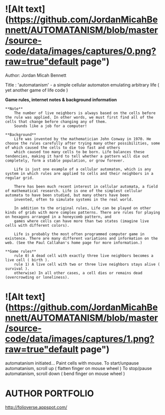 ![Alt text](https://github.com/JordanMicahBennett/AUTOMATANISM/blob/master/source-code/data/images/captures/0.png?raw=true"default page")
============================================


Author: Jordan Micah Bennett

Title  : 'automatanism' - a simple cellular automaton emulating arbitrary life ( yet another game of life code )

**Game rules, internet notes & background information**

	**Note** 
		The number of live neighbors is always based on the cells before the rule was applied. In other words, we must first find all of the cells that change before changing any of them. 
		Sounds like a job for a computer!

	**Background**
		Life was invented by the mathematician John Conway in 1970. He choose the rules carefully after trying many other possibilities, some of which caused the cells to die too fast and others 
		which caused too many cells to be born. Life balances these tendencies, making it hard to tell whether a pattern will die out completely, form a stable population, or grow forever.
		
		Life is just one example of a cellular automaton, which is any system in which rules are applied to cells and their neighbors in a regular grid.
		
		There has been much recent interest in cellular automata, a field of mathematical research. Life is one of the simplest cellular automata to have been studied, but many others have been 
		invented, often to simulate systems in the real world.
		
		In addition to the original rules, Life can be played on other kinds of grids with more complex patterns. There are rules for playing on hexagons arranged in a honeycomb pattern, and
		games where cells can have more than two states (imagine live cells with different colors).
		
		Life is probably the most often programmed computer game in existence. There are many different variations and information on the web. (See the Paul Callahan's home page for more information.)
	
	**Game rules**
		rule 0) A dead cell with exactly three live neighbors becomes a live cell ( birth ).
		rule 1) A live cell with two or three live neighbors stays alive ( survival ).
		otherwise) In all other cases, a cell dies or remains dead (overcrowding or loneliness).

		


![Alt text](https://github.com/JordanMicahBennett/AUTOMATANISM/blob/master/source-code/data/images/captures/1.png?raw=true"default page")
============================================		


automatanism initiated...
Paint cells with mouse.
To start/unpause automatanism, scroll up ( flatten finger on mouse wheel )
To stop/pause automatanism, scroll down ( bend finger on mouse wheel )
     
     
     
     
AUTHOR PORTFOLIO
============================================
http://folioverse.appspot.com/
